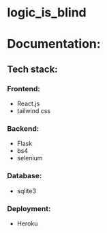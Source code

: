 # logic_is_blind

# Documentation:
## Tech stack:
### Frontend:
- React.js
- tailwind css

### Backend:
- Flask
- bs4
- selenium

### Database:
- sqlite3

### Deployment: 
- Heroku
